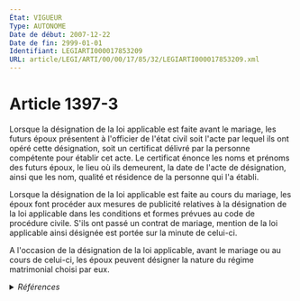 ```yaml
---
État: VIGUEUR
Type: AUTONOME
Date de début: 2007-12-22
Date de fin: 2999-01-01
Identifiant: LEGIARTI000017853209
URL: article/LEGI/ARTI/00/00/17/85/32/LEGIARTI000017853209.xml
---
```


<h1>Article 1397-3</h1>

Lorsque la désignation de la loi applicable est faite avant le mariage, les
futurs époux présentent à l'officier de l'état civil soit l'acte par lequel ils
ont opéré cette désignation, soit un certificat délivré par la personne
compétente pour établir cet acte. Le certificat énonce les noms et prénoms des
futurs époux, le lieu où ils demeurent, la date de l'acte de désignation, ainsi
que les nom, qualité et résidence de la personne qui l'a établi.<br />

Lorsque la désignation de la loi applicable est faite au cours du mariage, les
époux font procéder aux mesures de publicité relatives à la désignation de la
loi applicable dans les conditions et formes prévues au code de procédure
civile. S'ils ont passé un contrat de mariage, mention de la loi applicable
ainsi désignée est portée sur la minute de celui-ci.<br />

A l'occasion de la désignation de la loi applicable, avant le mariage ou au
cours de celui-ci, les époux peuvent désigner la nature du régime matrimonial
choisi par eux.


<details>
  <summary><em>Références</em></summary>

  <h2>Articles faisant référence à l'article</h2>
  
  <ul>
    <li>
      <a href="https://legal.tricoteuses.fr//redirection/LEGIARTI000017747654?vers=git&vers=legifrance">LOI n° 2007-1787 du 20 décembre 2007 relative à la simplification du droit - article 26 PARTIELLEMENT_MODIF VIGUEUR, en vigueur depuis le 2007-12-22</a> MODIFICATION cible
    </li>
  </ul>
  
  <h2>Références faites par l'article</h2>
  
  <ul>
    <li>
      1984-05-30 CITATION cible <a href="https://legal.tricoteuses.fr//redirection/LEGIARTI000006541286?vers=git&vers=legifrance">Décret n°84-406 du 30 mai 1984 relatif au registre du commerce et des sociétés - article 12 AUTONOME ABROGE, en vigueur du 2005-05-26 au 2007-03-27</a>
    </li>
    <li>
      1984-05-30 CITATION cible <a href="https://legal.tricoteuses.fr//redirection/LEGIARTI000006541296?vers=git&vers=legifrance">Décret n°84-406 du 30 mai 1984 relatif au registre du commerce et des sociétés - article 12-1 AUTONOME ABROGE, en vigueur du 2005-02-02 au 2007-03-27</a>
    </li>
    <li>
      1984-05-30 CITATION cible <a href="https://legal.tricoteuses.fr//redirection/LEGIARTI000006541237?vers=git&vers=legifrance">Décret n°84-406 du 30 mai 1984 relatif au registre du commerce et des sociétés - article 8 AUTONOME MODIFIE, en vigueur du 2005-02-02 au 2005-05-26</a>
    </li>
    <li>
      1988-02-09 CITATION cible <a href="https://legal.tricoteuses.fr//redirection/LEGIARTI000006884416?vers=git&vers=legifrance">Arrêté du 9 février 1988 relatif au registre du commerce et des sociétés - article Annexe I AUTONOME ABROGE, en vigueur du 1998-07-04 au 2009-01-21</a>
    </li>
    <li>
      1988-02-09 CITATION cible <a href="https://legal.tricoteuses.fr//redirection/LEGIARTI000006884427?vers=git&vers=legifrance">Arrêté du 9 février 1988 relatif au registre du commerce et des sociétés - article Annexe II AUTONOME ABROGE, en vigueur du 1998-07-04 au 2009-01-21</a>
    </li>
    <li>
      1988-02-09 CITATION cible <a href="https://legal.tricoteuses.fr//redirection/LEGIARTI000006884438?vers=git&vers=legifrance">Arrêté du 9 février 1988 relatif au registre du commerce et des sociétés - article Annexe III AUTONOME ABROGE, en vigueur du 1998-07-04 au 2009-01-21</a>
    </li>
    <li>
      1988-02-09 CITATION cible <a href="https://legal.tricoteuses.fr//redirection/LEGIARTI000006884468?vers=git&vers=legifrance">Arrêté du 9 février 1988 relatif au registre du commerce et des sociétés - article Annexe VI AUTONOME ABROGE, en vigueur du 1998-07-04 au 2009-01-21</a>
    </li>
    <li>
      1997-10-28 CITATION cible <a href="https://legal.tricoteuses.fr//redirection/LEGIARTI000006284521?vers=git&vers=legifrance">Loi n° 97-987 du 28 octobre 1997 modifiant le code civil pour l'adapter aux stipulations de la convention de La Haye sur la loi applicable aux régimes matrimoniaux et organiser la publicité du changement de régime matrimonial obtenu par application d'une loi étrangère - article 3 AUTONOME VIGUEUR, en vigueur depuis le 1997-10-29</a>
    </li>
    <li>
      2002-12-19 CITATION cible <a href="https://legal.tricoteuses.fr//redirection/LEGIARTI000032043144?vers=git&vers=legifrance">Ordonnance n° 2002-1476 du 19 décembre 2002 portant extension et adaptation de dispositions de droit civil à Mayotte et modifiant son organisation judiciaire - article 10 AUTONOME VIGUEUR, en vigueur depuis le 2016-10-01</a>
    </li>
    <li>
      2007-12-20 MODIFICATION source <a href="https://legal.tricoteuses.fr//redirection/LEGIARTI000017747654?vers=git&vers=legifrance">LOI n° 2007-1787 du 20 décembre 2007 relative à la simplification du droit - article 26 PARTIELLEMENT_MODIF VIGUEUR, en vigueur depuis le 2007-12-22</a>
    </li>
    <li>
      2999-01-01 CITATION cible <a href="https://legal.tricoteuses.fr//redirection/LEGIARTI000006439196?vers=git&vers=legifrance">Code civil - article 1397-2 AUTONOME VIGUEUR, en vigueur depuis le 1997-10-29</a>
    </li>
    <li>
      2999-01-01 CITATION cible <a href="https://legal.tricoteuses.fr//redirection/LEGIARTI000006439216?vers=git&vers=legifrance">Code civil - article 1397-4 AUTONOME VIGUEUR, en vigueur depuis le 1997-10-29</a>
    </li>
    <li>
      2999-01-01 CITATION cible <a href="https://legal.tricoteuses.fr//redirection/LEGIARTI000006412437?vers=git&vers=legifrance">Code de procédure civile - article 1303-1 AUTONOME VIGUEUR, en vigueur depuis le 1998-06-25</a>
    </li>
  </ul>
</details>
